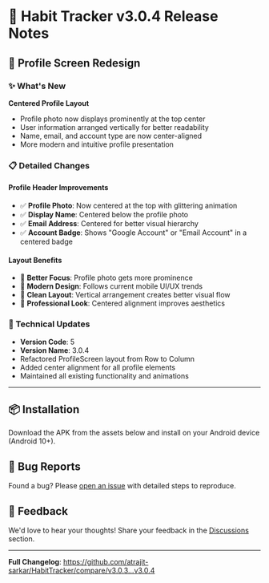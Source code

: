 # 🎯 Habit Tracker v3.0.4 Release Notes

## 🎨 Profile Screen Redesign

### ✨ What's New

**Centered Profile Layout**
- Profile photo now displays prominently at the top center
- User information arranged vertically for better readability
- Name, email, and account type are now center-aligned
- More modern and intuitive profile presentation

### 📋 Detailed Changes

#### Profile Header Improvements
- ✅ **Profile Photo**: Now centered at the top with glittering animation
- ✅ **Display Name**: Centered below the profile photo
- ✅ **Email Address**: Centered for better visual hierarchy
- ✅ **Account Badge**: Shows "Google Account" or "Email Account" in a centered badge

#### Layout Benefits
- 🎯 **Better Focus**: Profile photo gets more prominence
- 📱 **Modern Design**: Follows current mobile UI/UX trends
- 🌟 **Clean Layout**: Vertical arrangement creates better visual flow
- 💎 **Professional Look**: Centered alignment improves aesthetics

### 🔧 Technical Updates
- **Version Code**: 5
- **Version Name**: 3.0.4
- Refactored ProfileScreen layout from Row to Column
- Added center alignment for all profile elements
- Maintained all existing functionality and animations

---

## 📦 Installation

Download the APK from the assets below and install on your Android device (Android 10+).

## 🐛 Bug Reports

Found a bug? Please [open an issue](https://github.com/atrajit-sarkar/HabitTracker/issues) with detailed steps to reproduce.

## 💬 Feedback

We'd love to hear your thoughts! Share your feedback in the [Discussions](https://github.com/atrajit-sarkar/HabitTracker/discussions) section.

---

**Full Changelog**: https://github.com/atrajit-sarkar/HabitTracker/compare/v3.0.3...v3.0.4
